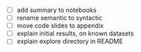 - [ ] add summary to notebooks
- [ ] rename semantic to syntactic
- [ ] move code slides to appendix
- [ ] explain initial results, on known datasets
- [ ] explain explore directory in README